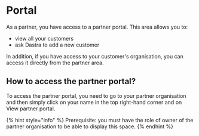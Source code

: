 # Portal

As a partner, you have access to a partner portal. This area allows you to:&#x20;

* view all your customers&#x20;
* ask Dastra to add a new customer&#x20;

In addition, if you have access to your customer's organisation, you can access it directly from the partner area.

## How to access the partner portal?

To access the partner portal, you need to go to your partner organisation and then simply click on your name in the top right-hand corner and on View partner portal.

{% hint style="info" %}
Prerequisite: you must have the role of owner of the partner organisation to be able to display this space.
{% endhint %}



